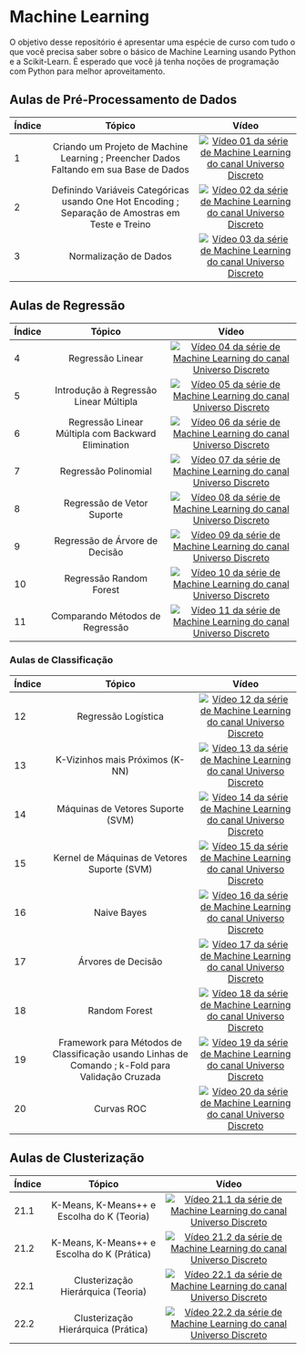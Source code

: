 # Machine Learning

O objetivo desse repositório é apresentar uma espécie de curso com tudo o que você precisa saber sobre o básico de Machine Learning usando Python e a Scikit-Learn. É esperado que você já tenha noções de programação com Python para melhor aproveitamento.

## Aulas de Pré-Processamento de Dados

| Índice | Tópico                               | Vídeo |
| -------|:------------------------------------:|:------:|
| 1  | Criando um Projeto de Machine Learning ; Preencher Dados Faltando em sua Base de Dados | [![Vídeo 01 da série de Machine Learning do canal Universo Discreto](https://img.youtube.com/vi/p_SmODmFRUw/mqdefault.jpg)](https://youtu.be/p_SmODmFRUw) |
| 2  | Definindo Variáveis Categóricas usando One Hot Encoding ; Separação de Amostras em Teste e Treino | [![Vídeo 02 da série de Machine Learning do canal Universo Discreto](https://img.youtube.com/vi/OKKFSMKj76M/mqdefault.jpg)](https://youtu.be/OKKFSMKj76M) |
| 3  | Normalização de Dados | [![Vídeo 03 da série de Machine Learning do canal Universo Discreto](https://img.youtube.com/vi/Uq_HX2PSevA/mqdefault.jpg)](https://youtu.be/Uq_HX2PSevA) |

## Aulas de Regressão

| Índice | Tópico                               | Vídeo |
| -------|:------------------------------------:|:------:|
| 4  | Regressão Linear | [![Vídeo 04 da série de Machine Learning do canal Universo Discreto](https://img.youtube.com/vi/xfJhyl1q1lM/mqdefault.jpg)](https://youtu.be/xfJhyl1q1lM) |
| 5  | Introdução à Regressão Linear Múltipla | [![Vídeo 05 da série de Machine Learning do canal Universo Discreto](https://img.youtube.com/vi/_VSwUuWePqI/mqdefault.jpg)](https://youtu.be/_VSwUuWePqI) |
| 6  | Regressão Linear Múltipla com Backward Elimination | [![Vídeo 06 da série de Machine Learning do canal Universo Discreto](https://img.youtube.com/vi/wo7rIK-ijHw/mqdefault.jpg)](https://youtu.be/wo7rIK-ijHw) |
| 7  | Regressão Polinomial | [![Vídeo 07 da série de Machine Learning do canal Universo Discreto](https://img.youtube.com/vi/nU9E7hfVrw8/mqdefault.jpg)](https://youtu.be/nU9E7hfVrw8) |
| 8  | Regressão de Vetor Suporte | [![Vídeo 08 da série de Machine Learning do canal Universo Discreto](https://img.youtube.com/vi/_LVRdJ4uVKY/mqdefault.jpg)](https://youtu.be/_LVRdJ4uVKY) |
| 9  | Regressão de Árvore de Decisão | [![Vídeo 09 da série de Machine Learning do canal Universo Discreto](https://img.youtube.com/vi/JwJcb-raZzo/mqdefault.jpg)](https://youtu.be/JwJcb-raZzo) |
| 10  | Regressão Random Forest | [![Vídeo 10 da série de Machine Learning do canal Universo Discreto](https://img.youtube.com/vi/zS9SahVpVeU/mqdefault.jpg)](https://youtu.be/zS9SahVpVeU) |
| 11  | Comparando Métodos de Regressão | [![Vídeo 11 da série de Machine Learning do canal Universo Discreto](https://img.youtube.com/vi/-WlYqtSf2HA/mqdefault.jpg)](https://youtu.be/-WlYqtSf2HA) |

### Aulas de Classificação

| Índice | Tópico                               | Vídeo |
| -------|:------------------------------------:|:------:|
| 12  | Regressão Logística | [![Vídeo 12 da série de Machine Learning do canal Universo Discreto](https://img.youtube.com/vi/DMDY0Gar7Fw/mqdefault.jpg)](https://youtu.be/DMDY0Gar7Fw) |
| 13  | K-Vizinhos mais Próximos (K-NN) | [![Vídeo 13 da série de Machine Learning do canal Universo Discreto](https://img.youtube.com/vi/l20cpH2cuhc/mqdefault.jpg)](https://youtu.be/l20cpH2cuhc) |
| 14  | Máquinas de Vetores Suporte (SVM) | [![Vídeo 14 da série de Machine Learning do canal Universo Discreto](https://img.youtube.com/vi/mQzzt5xe-Lo/mqdefault.jpg)](https://youtu.be/mQzzt5xe-Lo) |
| 15  | Kernel de Máquinas de Vetores Suporte (SVM) | [![Vídeo 15 da série de Machine Learning do canal Universo Discreto](https://img.youtube.com/vi/ydiqpR5gw0E/mqdefault.jpg)](https://youtu.be/ydiqpR5gw0E) |
| 16  | Naive Bayes | [![Vídeo 16 da série de Machine Learning do canal Universo Discreto](https://img.youtube.com/vi/fR9QLQO_CRU/mqdefault.jpg)](https://youtu.be/fR9QLQO_CRU) |
| 17  | Árvores de Decisão | [![Vídeo 17 da série de Machine Learning do canal Universo Discreto](https://img.youtube.com/vi/u-rFRa8jbWc/mqdefault.jpg)](https://youtu.be/u-rFRa8jbWc) |
| 18  | Random Forest | [![Vídeo 18 da série de Machine Learning do canal Universo Discreto](https://img.youtube.com/vi/gBDYYLYtR6s/mqdefault.jpg)](https://youtu.be/gBDYYLYtR6s) |
| 19  | Framework para Métodos de Classificação usando Linhas de Comando ; k-Fold para Validação Cruzada | [![Vídeo 19 da série de Machine Learning do canal Universo Discreto](https://img.youtube.com/vi/baEA56ZcQ-c/mqdefault.jpg)](https://youtu.be/baEA56ZcQ-c) |
| 20  | Curvas ROC | [![Vídeo 20 da série de Machine Learning do canal Universo Discreto](https://img.youtube.com/vi/lEceihXw6Fs/mqdefault.jpg)](https://youtu.be/lEceihXw6Fs) |

## Aulas de Clusterização

| Índice | Tópico                               | Vídeo |
| -------|:------------------------------------:|:------:|
| 21.1  | K-Means, K-Means++ e Escolha do K (Teoria) | [![Vídeo 21.1 da série de Machine Learning do canal Universo Discreto](https://img.youtube.com/vi/2hsMErlQtcI/mqdefault.jpg)](https://www.youtube.com/watch?v=2hsMErlQtcI) |
| 21.2  | K-Means, K-Means++ e Escolha do K (Prática) | [![Vídeo 21.2 da série de Machine Learning do canal Universo Discreto](https://img.youtube.com/vi/p2twwtegYkU/mqdefault.jpg)](https://youtu.be/p2twwtegYkU) |
| 22.1  | Clusterização Hierárquica (Teoria) | [![Vídeo 22.1 da série de Machine Learning do canal Universo Discreto](https://img.youtube.com/vi/fPHJIkyYi7M/mqdefault.jpg)](https://www.youtube.com/watch?v=fPHJIkyYi7M) |
| 22.2  | Clusterização Hierárquica (Prática) | [![Vídeo 22.2 da série de Machine Learning do canal Universo Discreto](https://img.youtube.com/vi/I-NSH_-Vm4g/mqdefault.jpg)](https://youtu.be/I-NSH_-Vm4g) |